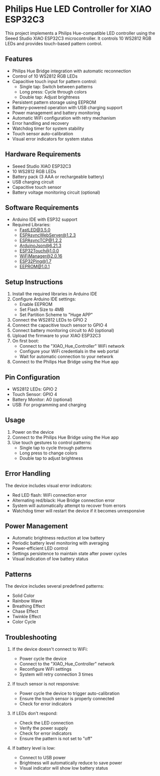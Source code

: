# Philips Hue LED Controller for XIAO ESP32C3

This project implements a Philips Hue-compatible LED controller using the Seeed Studio XIAO ESP32C3 microcontroller. It controls 10 WS2812 RGB LEDs and provides touch-based pattern control.

## Features

- Philips Hue Bridge integration with automatic reconnection
- Control of 10 WS2812 RGB LEDs
- Capacitive touch input for pattern control:
  - Single tap: Switch between patterns
  - Long press: Cycle through colors
  - Double tap: Adjust brightness
- Persistent pattern storage using EEPROM
- Battery-powered operation with USB charging support
- Power management and battery monitoring
- Automatic WiFi configuration with retry mechanism
- Error handling and recovery
- Watchdog timer for system stability
- Touch sensor auto-calibration
- Visual error indicators for system status

## Hardware Requirements

- Seeed Studio XIAO ESP32C3
- 10 WS2812 RGB LEDs
- Battery pack (3 AAA or rechargeable battery)
- USB charging circuit
- Capacitive touch sensor
- Battery voltage monitoring circuit (optional)

## Software Requirements

- Arduino IDE with ESP32 support
- Required Libraries:
  - FastLED@3.5.0
  - ESPAsyncWebServer@1.2.3
  - ESPAsyncTCP@1.2.2
  - ArduinoJson@6.21.3
  - ESP32Touch@1.0.0
  - WiFiManager@2.0.16
  - ESP32Ping@1.7
  - EEPROM@1.0.1

## Setup Instructions

1. Install the required libraries in Arduino IDE
2. Configure Arduino IDE settings:
   - Enable EEPROM
   - Set Flash Size to 4MB
   - Set Partition Scheme to "Huge APP"
3. Connect the WS2812 LEDs to GPIO 2
4. Connect the capacitive touch sensor to GPIO 4
5. Connect battery monitoring circuit to A0 (optional)
6. Upload the firmware to your XIAO ESP32C3
7. On first boot:
   - Connect to the "XIAO_Hue_Controller" WiFi network
   - Configure your WiFi credentials in the web portal
   - Wait for automatic connection to your network
8. Connect to the Philips Hue Bridge using the Hue app

## Pin Configuration

- WS2812 LEDs: GPIO 2
- Touch Sensor: GPIO 4
- Battery Monitor: A0 (optional)
- USB: For programming and charging

## Usage

1. Power on the device
2. Connect to the Philips Hue Bridge using the Hue app
3. Use touch gestures to control patterns:
   - Single tap to cycle through patterns
   - Long press to change colors
   - Double tap to adjust brightness

## Error Handling

The device includes visual error indicators:
- Red LED flash: WiFi connection error
- Alternating red/black: Hue Bridge connection error
- System will automatically attempt to recover from errors
- Watchdog timer will restart the device if it becomes unresponsive

## Power Management

- Automatic brightness reduction at low battery
- Periodic battery level monitoring with averaging
- Power-efficient LED control
- Settings persistence to maintain state after power cycles
- Visual indication of low battery status

## Patterns

The device includes several predefined patterns:
- Solid Color
- Rainbow Wave
- Breathing Effect
- Chase Effect
- Twinkle Effect
- Color Cycle

## Troubleshooting

1. If the device doesn't connect to WiFi:
   - Power cycle the device
   - Connect to the "XIAO_Hue_Controller" network
   - Reconfigure WiFi settings
   - System will retry connection 3 times

2. If touch sensor is not responsive:
   - Power cycle the device to trigger auto-calibration
   - Ensure the touch sensor is properly connected
   - Check for error indicators

3. If LEDs don't respond:
   - Check the LED connection
   - Verify the power supply
   - Check for error indicators
   - Ensure the pattern is not set to "off"

4. If battery level is low:
   - Connect to USB power
   - Brightness will automatically reduce to save power
   - Visual indicator will show low battery status